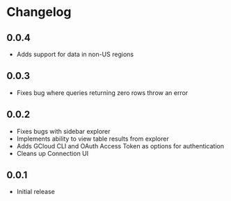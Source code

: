 # Changelog

## 0.0.4
- Adds support for data in non-US regions

## 0.0.3
- Fixes bug where queries returning zero rows throw an error

## 0.0.2
- Fixes bugs with sidebar explorer
- Implements ability to view table results from explorer
- Adds GCloud CLI and OAuth Access Token as options for authentication
- Cleans up Connection UI


## 0.0.1
- Initial release